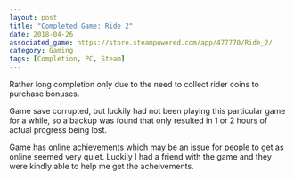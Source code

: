 ```yaml
---
layout: post
title: "Completed Game: Ride 2"
date: 2018-04-26
associated_game: https://store.steampowered.com/app/477770/Ride_2/
category: Gaming
tags: [Completion, PC, Steam]
---
```


<p>Rather long completion only due to the need to collect rider coins to purchase bonuses.</p>
<p>Game save corrupted, but luckily had not been playing this particular game for a while, so a backup was found that only resulted in 1 or 2 hours of actual progress being lost.</p>
<p>Game has online achievements which may be an issue for people to get as online seemed very quiet.  Luckily I had a friend with the game and they were kindly able to help me get the acheivements.</p>
